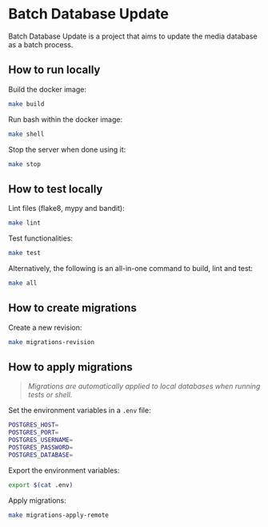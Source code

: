 # Batch Database Update

Batch Database Update is a project that aims to update the media database as a batch process.

## How to run locally

Build the docker image:

```sh
make build
```

Run bash within the docker image:

```sh
make shell
```

Stop the server when done using it:

```sh
make stop
```

## How to test locally

Lint files (flake8, mypy and bandit):

```sh
make lint
```

Test functionalities:

```sh
make test
```

Alternatively, the following is an all-in-one command to build, lint and test:

```sh
make all
```

## How to create migrations

Create a new revision:

```sh
make migrations-revision
```

## How to apply migrations

> *Migrations are automatically applied to local databases when running tests or shell.*

Set the environment variables in a `.env` file:

```sh
POSTGRES_HOST=
POSTGRES_PORT=
POSTGRES_USERNAME=
POSTGRES_PASSWORD=
POSTGRES_DATABASE=
```

Export the environment variables:

```sh
export $(cat .env)
```

Apply migrations:

```sh
make migrations-apply-remote
```
